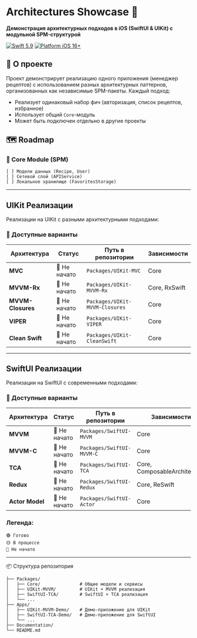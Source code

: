 # Architectures Showcase 🍏

**Демонстрация архитектурных подходов в iOS (SwiftUI & UIKit) с модульной SPM-структурой**

[![Swift 5.9](https://img.shields.io/badge/Swift-5.9-orange.svg)](https://swift.org)
[![Platform iOS 16+](https://img.shields.io/badge/Platform-iOS%2016%2B-blue)](https://developer.apple.com/ios/)

## 📌 О проекте

Проект демонстрирует реализацию одного приложения (менеджер рецептов) с использованием разных архитектурных паттернов, организованных как независимые SPM-пакеты. Каждый подход:
- Реализует одинаковый набор фич (авторизация, список рецептов, избранное)
- Использует общий `Core`-модуль
- Может быть подключен отдельно в другие проекты

## 🗺 Roadmap

### 🧩 Core Module (SPM)
```plaintext
[ ] Модели данных (Recipe, User)
[ ] Сетевой слой (APIService)
[ ] Локальное хранилище (FavoritesStorage)
```
---

## UIKit Реализации
Реализации на UIKit с разными архитектурными подходами:

### 📱 Доступные варианты
| Архитектура       | Статус       | Путь в репозитории          | Зависимости                  |
|-------------------|-------------|----------------------------|-----------------------------|
| **MVC**          | 🔴 Не начато | `Packages/UIKit-MVC`       | Core                        |
| **MVVM-Rx**      | 🔴 Не начато | `Packages/UIKit-MVVM-Rx`   | Core, RxSwift               |
| **MVVM-Closures**| 🔴 Не начато | `Packages/UIKit-MVVM-Closures` | Core                     |
| **VIPER**        | 🔴 Не начато | `Packages/UIKit-VIPER`     | Core                        |
| **Clean Swift**  | 🔴 Не начато | `Packages/UIKit-CleanSwift`| Core                        |

---

## SwiftUI Реализации
Реализации на SwiftUI с современными подходами:

### 🎨 Доступные варианты
| Архитектура       | Статус       | Путь в репозитории          | Зависимости                  |
|-------------------|-------------|----------------------------|-----------------------------|
| **MVVM**         | 🔴 Не начато | `Packages/SwiftUI-MVVM`    | Core                        |
| **MVVM-C**       | 🔴 Не начато | `Packages/SwiftUI-MVVM-C`  | Core                        |
| **TCA**          | 🔴 Не начато | `Packages/SwiftUI-TCA`     | Core, ComposableArchitecture|
| **Redux**        | 🔴 Не начато | `Packages/SwiftUI-Redux`   | Core, ReSwift               |
| **Actor Model**  | 🔴 Не начато | `Packages/SwiftUI-Actor`   | Core                        |


### Легенда:
    🟢 Готово
    🟡 В процессе
    🔴 Не начато

---

📦 Структура репозитория

```plaintext
├── Packages/
│   ├── Core/               # Общие модели и сервисы
│   ├── UIKit-MVVM/         # UIKit + MVVM реализация
│   ├── SwiftUI-TCA/        # SwiftUI + TCA реализация
│   └── ...
├── Apps/
│   ├── UIKit-MVVM-Demo/    # Демо-приложение для UIKit
│   ├── SwiftUI-TCA-Demo/   # Демо-приложение для SwiftUI
│   └── ...
├── Documentation/
└── README.md
```